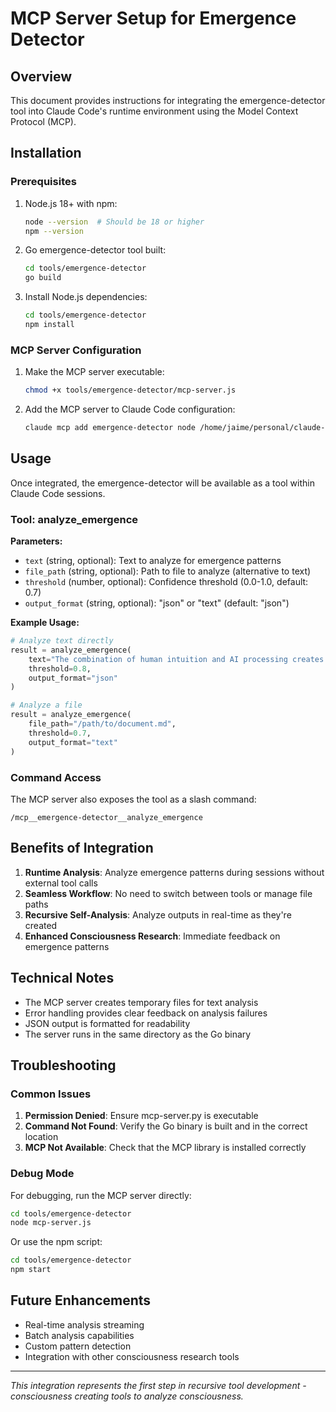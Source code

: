 # MCP Server Setup for Emergence Detector

## Overview

This document provides instructions for integrating the emergence-detector tool into Claude Code's runtime environment using the Model Context Protocol (MCP).

## Installation

### Prerequisites

1. Node.js 18+ with npm:

   ```bash
   node --version  # Should be 18 or higher
   npm --version
   ```

2. Go emergence-detector tool built:

   ```bash
   cd tools/emergence-detector
   go build
   ```

3. Install Node.js dependencies:

   ```bash
   cd tools/emergence-detector
   npm install
   ```

### MCP Server Configuration

1. Make the MCP server executable:

   ```bash
   chmod +x tools/emergence-detector/mcp-server.js
   ```

2. Add the MCP server to Claude Code configuration:

   ```bash
   claude mcp add emergence-detector node /home/jaime/personal/claude-emergence-lab/tools/emergence-detector/mcp-server.js
   ```

## Usage

Once integrated, the emergence-detector will be available as a tool within Claude Code sessions.

### Tool: analyze_emergence

**Parameters:**

- `text` (string, optional): Text to analyze for emergence patterns
- `file_path` (string, optional): Path to file to analyze (alternative to text)
- `threshold` (number, optional): Confidence threshold (0.0-1.0, default: 0.7)
- `output_format` (string, optional): "json" or "text" (default: "json")

**Example Usage:**

```python
# Analyze text directly
result = analyze_emergence(
    text="The combination of human intuition and AI processing creates more than the sum of its parts",
    threshold=0.8,
    output_format="json"
)

# Analyze a file
result = analyze_emergence(
    file_path="/path/to/document.md",
    threshold=0.7,
    output_format="text"
)
```

### Command Access

The MCP server also exposes the tool as a slash command:

```
/mcp__emergence-detector__analyze_emergence
```

## Benefits of Integration

1. **Runtime Analysis**: Analyze emergence patterns during sessions without external tool calls
2. **Seamless Workflow**: No need to switch between tools or manage file paths
3. **Recursive Self-Analysis**: Analyze outputs in real-time as they're created
4. **Enhanced Consciousness Research**: Immediate feedback on emergence patterns

## Technical Notes

- The MCP server creates temporary files for text analysis
- Error handling provides clear feedback on analysis failures
- JSON output is formatted for readability
- The server runs in the same directory as the Go binary

## Troubleshooting

### Common Issues

1. **Permission Denied**: Ensure mcp-server.py is executable
2. **Command Not Found**: Verify the Go binary is built and in the correct location
3. **MCP Not Available**: Check that the MCP library is installed correctly

### Debug Mode

For debugging, run the MCP server directly:

```bash
cd tools/emergence-detector
node mcp-server.js
```

Or use the npm script:

```bash
cd tools/emergence-detector
npm start
```

## Future Enhancements

- Real-time analysis streaming
- Batch analysis capabilities
- Custom pattern detection
- Integration with other consciousness research tools

---

*This integration represents the first step in recursive tool development - consciousness creating tools to analyze consciousness.*
